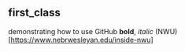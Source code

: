 ## first_class
demonstrating how to use GitHub
__bold__, _italic_
(NWU)[https://www.nebrwesleyan.edu/inside-nwu]
